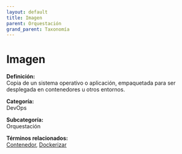 ```yaml
---
layout: default
title: Imagen
parent: Orquestación
grand_parent: Taxonomía
---
```


# Imagen

**Definición:**  
Copia de un sistema operativo o aplicación, empaquetada para ser desplegada en contenedores u otros entornos.

**Categoría:**  
DevOps

**Subcategoría:**  
Orquestación

**Términos relacionados:**  
[Contenedor](https://maleniski.github.io/diccionario-angl-tec-mx/docs/taxonomia/devops/orquestación/contenedor.html), [Dockerizar](https://maleniski.github.io/diccionario-angl-tec-mx/docs/taxonomia/devops/orquestación/dockerizar.html)
